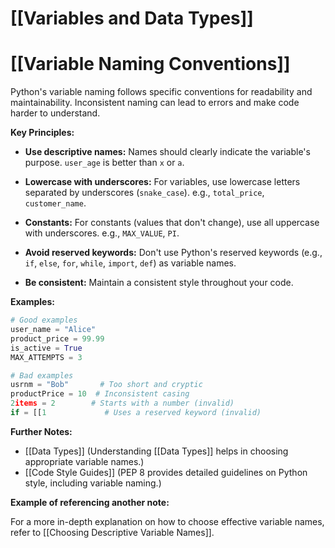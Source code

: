 # [[Variables and Data Types]]
# [[Variable Naming Conventions]] 
Python's variable naming follows specific conventions for readability and maintainability.  Inconsistent naming can lead to errors and make code harder to understand.


**Key Principles:**

* **Use descriptive names:** Names should clearly indicate the variable's purpose.  `user_age` is better than `x` or `a`.

* **Lowercase with underscores:**  For variables, use lowercase letters separated by underscores (`snake_case`).  e.g., `total_price`, `customer_name`.

* **Constants:** For constants (values that don't change), use all uppercase with underscores.  e.g., `MAX_VALUE`, `PI`.

* **Avoid reserved keywords:** Don't use Python's reserved keywords (e.g., `if`, `else`, `for`, `while`, `import`, `def`) as variable names.

* **Be consistent:** Maintain a consistent style throughout your code.


**Examples:**

```python
# Good examples
user_name = "Alice"
product_price = 99.99
is_active = True
MAX_ATTEMPTS = 3

# Bad examples
usrnm = "Bob"       # Too short and cryptic
productPrice = 10  # Inconsistent casing
2items = 2        # Starts with a number (invalid)
if = [[1             # Uses a reserved keyword (invalid)

```

**Further Notes:**

* [[Data Types]]  (Understanding [[Data Types]] helps in choosing appropriate variable names.)
* [[Code Style Guides]] (PEP 8 provides detailed guidelines on Python style, including variable naming.)

**Example of referencing another note:**

For a more in-depth explanation on how to choose effective variable names, refer to [[Choosing Descriptive Variable Names]].

